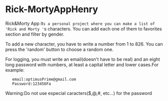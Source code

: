 # Rick-MortyAppHenry

Rick&Morty App it`s a personal project where you can make a list of 'Rick and Morty
'`s characters. You can add each one of them to favorites section and filter by gender.

To add a new character, you have to write a number from 1 to 826. You can
press the 'random' button to choose a random one.

For logging, you must write an email(doesn't have to be real)
and an eight long password with numbers, at least a capital letter and
lower cases.For example:

       email:optimusPrime@gmail.com
       Password:123456Fa
   Warning:Do not use especial caracters($,@,#, etc...) for the password



